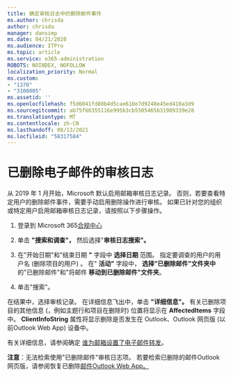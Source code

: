 ```yaml
---
title: 确定审核日志中的删除邮件事件
ms.author: chrisda
author: chrisda
manager: dansimp
ms.date: 04/21/2020
ms.audience: ITPro
ms.topic: article
ms.service: o365-administration
ROBOTS: NOINDEX, NOFOLLOW
localization_priority: Normal
ms.custom:
- "1370"
- "3100005"
ms.assetid: ''
ms.openlocfilehash: f5d6041fd80b4d5cae610e7d9248e45ed410a3d9
ms.sourcegitcommit: ab75f66355116e995b3cb5505465b31989339e28
ms.translationtype: MT
ms.contentlocale: zh-CN
ms.lasthandoff: 08/13/2021
ms.locfileid: "58317584"
---
```

# <a name="audit-logs-for-deleted-email-messages"></a>已删除电子邮件的审核日志

从 2019 年 1 月开始，Microsoft 默认启用邮箱审核日志记录。 否则，若要查看特定用户的删除邮件事件，需要手动启用删除操作进行审核。 如果已针对您的组织或特定用户启用邮箱审核日志记录，请按照以下步骤操作。

1. 登录到 Microsoft 365[合规中心](https://protection.office.com/)

2. 单击 **"搜索和调查"，** 然后选择"**审核日志搜索"。**

3. 在"开始日期"和"结束日期 **"** 字段中 **选择日期** 范围。 指定要调查的用户的用户名 (删除项目的用户) 。 在" **活动"** 字段中， **选择"已删除邮件"文件夹中** 的"已删除邮件"和"将邮件 **移动到已删除邮件"文件夹**。

4. 单击"搜索"。

在结果中，选择审核记录。 在详细信息飞出中，单击 **"详细信息"。** 有关已删除项目的其他信息 (，例如主题行和项目在删除时) 位置将显示在 **AffectedItems** 字段中。 **ClientInfoString** 属性将显示删除是否发生在 Outlook、Outlook 网页版 (以前Outlook Web App) 设备中。

有关详细信息，请参阅确定 [谁为邮箱设置了电子邮件转发](https://docs.microsoft.com/microsoft-365/compliance/auditing-troubleshooting-scenarios#determine-if-a-user-deleted-email-items)。

**注意**：无法检索使用"已删除邮件"审核日志项。 若要检索已删除的邮件Outlook 网页版，请参阅恢复已删除[邮件Outlook Web App。](https://support.office.com/article/C3D8FC15-EEEF-4F1C-81DF-E27964B7EDD4)
